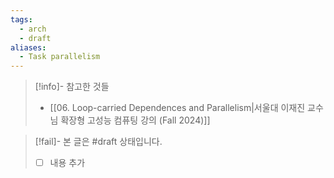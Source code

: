 ```yaml
---
tags:
  - arch
  - draft
aliases:
  - Task parallelism
---
```

> [!info]- 참고한 것들
> - [[06. Loop-carried Dependences and Parallelism|서울대 이재진 교수님 확장형 고성능 컴퓨팅 강의 (Fall 2024)]]

> [!fail]- 본 글은 #draft 상태입니다.
> - [ ] 내용 추가